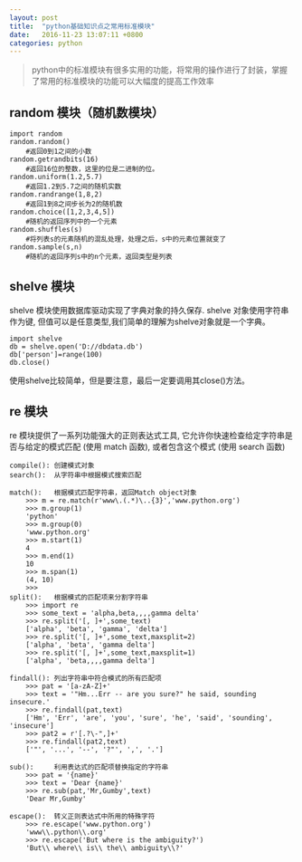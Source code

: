 ```yaml
---
layout: post
title:  "python基础知识点之常用标准模块"
date:	2016-11-23 13:07:11 +0800
categories: python
---
```


> python中的标准模块有很多实用的功能，将常用的操作进行了封装，掌握了常用的标准模块的功能可以大幅度的提高工作效率

## random 模块（随机数模块）

	import random
	random.random()		
		#返回0到1之间的小数
	random.getrandbits(16)
		#返回16位的整数，这里的位是二进制的位。
	random.uniform(1.2,5.7)
		#返回1.2到5.7之间的随机实数
	random.randrange(1,8,2)
		#返回1到8之间步长为2的随机数
	random.choice([1,2,3,4,5])
		#随机的返回序列中的一个元素
	random.shuffles(s)
		#将列表s的元素随机的混乱处理，处理之后，s中的元素位置就变了
	random.sample(s,n)
		#随机的返回序列s中的n个元素，返回类型是列表


## shelve 模块

 shelve 模块使用数据库驱动实现了字典对象的持久保存. shelve 对象使用字符串作为键, 但值可以是任意类型,我们简单的理解为shelve对象就是一个字典。

	import shelve
	db = shelve.open('D://dbdata.db')
	db['person']=range(100)
	db.close()

 使用shelve比较简单，但是要注意，最后一定要调用其close()方法。

## re 模块

 re 模块提供了一系列功能强大的正则表达式工具, 它允许你快速检查给定字符串是否与给定的模式匹配 (使用 match 函数), 或者包含这个模式 (使用 search 函数)

	compile(): 创建模式对象
	search():  从字符串中根据模式搜索匹配

	match():   根据模式匹配字符串，返回Match object对象
		>>> m = re.match(r'www\.(.*)\..{3}','www.python.org')
		>>> m.group(1)
		'python'
		>>> m.group(0)
		'www.python.org'
		>>> m.start(1)
		4
		>>> m.end(1)
		10
		>>> m.span(1)
		(4, 10)
		>>> 
	split():   根据模式的匹配项来分割字符串
		>>> import re
		>>> some_text = 'alpha,beta,,,,gamma delta'
		>>> re.split('[, ]+',some_text)
		['alpha', 'beta', 'gamma', 'delta']
		>>> re.split('[, ]+',some_text,maxsplit=2)
		['alpha', 'beta', 'gamma delta']
		>>> re.split('[, ]+',some_text,maxsplit=1)
		['alpha', 'beta,,,,gamma delta']

	findall(): 列出字符串中符合模式的所有匹配项
		>>> pat = '[a-zA-Z]+'
		>>> text = '"Hm...Err -- are you sure?" he said, sounding insecure.'
		>>> re.findall(pat,text)
		['Hm', 'Err', 'are', 'you', 'sure', 'he', 'said', 'sounding', 'insecure']
		>>> pat2 = r'[.?\-",]+'
		>>> re.findall(pat2,text)
		['"', '...', '--', '?"', ',', '.']

	sub():     利用表达式的匹配项替换指定的字符串
		>>> pat = '{name}'
		>>> text = 'Dear {name}'
		>>> re.sub(pat,'Mr,Gumby',text)
		'Dear Mr,Gumby'

	escape():  转义正则表达式中所用的特殊字符
		>>> re.escape('www.python.org')
		'www\\.python\\.org'
		>>> re.escape('But where is the ambiguity?')
		'But\\ where\\ is\\ the\\ ambiguity\\?'

